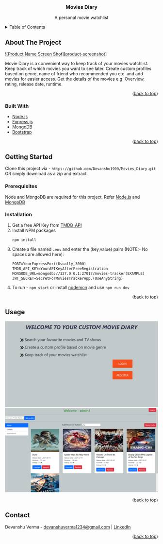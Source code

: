 <!-- PROJECT LOGO -->
<br />
<div align="center">
<h3 align="center">Movies Diary</h3>

  <p align="center">
    A personal movie watchlist
</div>



<!-- TABLE OF CONTENTS -->
<details>
  <summary>Table of Contents</summary>
  <ol>
    <li>
      <a href="#about-the-project">About The Project</a>
      <ul>
        <li><a href="#built-with">Built With</a></li>
      </ul>
    </li>
    <li>
      <a href="#getting-started">Getting Started</a>
      <ul>
        <li><a href="#prerequisites">Prerequisites</a></li>
        <li><a href="#installation">Installation</a></li>
      </ul>
    </li>
    <li><a href="#usage">Usage</a></li>
    <li><a href="#contact">Contact</a></li>
  </ol>
</details>



<!-- ABOUT THE PROJECT -->
## About The Project

[![Product Name Screen Shot][product-screenshot]](https://example.com)

Movie Diary is a convenient way to keep track of your movies watchlist. Keep track of which movies you want to see later. Create custom profiles based on genre, name of friend who recommended you etc. and add movies for easier access.
Get the details of the movies e.g. Overview, rating, release date, runtime.

<p align="right">(<a href="#top">back to top</a>)</p>



### Built With

* [Node.js](https://nodejs.org/)
* [Express.js](https://expressjs.com/)
* [MongoDB](https://www.mongodb.com/)
* [Bootstrap](https://getbootstrap.com)

<p align="right">(<a href="#top">back to top</a>)</p>



<!-- GETTING STARTED -->
## Getting Started

Clone this project via - ```https://github.com/Devanshu1999/Movies_Diary.git``` OR simply download as a zip and extract.

### Prerequisites

Node and MongoDB are required for this project. Refer [Node.js](https://nodejs.org/) and [MongoDB](https://www.mongodb.com/)

### Installation

1. Get a free API Key from [TMDB_API](http://developers.themoviedb.org/)
2. Install NPM packages
   ```sh
   npm install
   ```
3. Create a file named ```.env``` and enter the (key,value) pairs (NOTE:- No spaces are allowed here):
   ```
   PORT=YourExpressPort(Usually_3000)
   TMDB_API_KEY=YourAPIKeyAfterFreeRegistration
   MONGODB_URL=mongodb://127.0.0.1:27017/movies-tracker(EXAMPLE)
   JWT_SECRET=SecretForMoviesTrackerApp.(UseAnyString)
   ```
4. To run - ```npm start``` or install [nodemon](https://nodemon.io/) and use ```npm run dev```
<p align="right">(<a href="#top">back to top</a>)</p>



<!-- USAGE EXAMPLES -->
## Usage

<a href="https://github.com/github_username/repo_name">
    <img src="HomePage.png" alt="Logo">
</a>
<a href="https://github.com/github_username/repo_name">
    <img src="WelcomePage.png" alt="Logo">
</a>

<p align="right">(<a href="#top">back to top</a>)</p>



<!-- CONTACT -->
## Contact

Devanshu Verma - devanshuverma1234@gmail.com | [LinkedIn](linkedin.com/in/DevanshuVerma99)

<p align="right">(<a href="#top">back to top</a>)</p>

